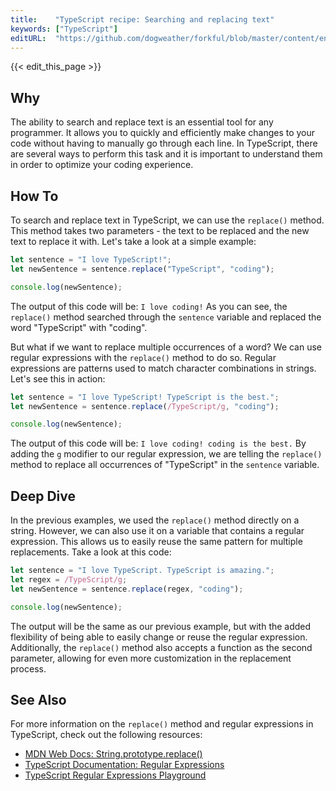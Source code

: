 ```yaml
---
title:    "TypeScript recipe: Searching and replacing text"
keywords: ["TypeScript"]
editURL:  "https://github.com/dogweather/forkful/blob/master/content/en/typescript/searching-and-replacing-text.md"
---
```


{{< edit_this_page >}}

## Why
The ability to search and replace text is an essential tool for any programmer. It allows you to quickly and efficiently make changes to your code without having to manually go through each line. In TypeScript, there are several ways to perform this task and it is important to understand them in order to optimize your coding experience.

## How To
To search and replace text in TypeScript, we can use the `replace()` method. This method takes two parameters - the text to be replaced and the new text to replace it with. Let's take a look at a simple example:

```TypeScript
let sentence = "I love TypeScript!";
let newSentence = sentence.replace("TypeScript", "coding");

console.log(newSentence);
```

The output of this code will be: `I love coding!` As you can see, the `replace()` method searched through the `sentence` variable and replaced the word "TypeScript" with "coding". 

But what if we want to replace multiple occurrences of a word? We can use regular expressions with the `replace()` method to do so. Regular expressions are patterns used to match character combinations in strings. Let's see this in action:

```TypeScript
let sentence = "I love TypeScript! TypeScript is the best.";
let newSentence = sentence.replace(/TypeScript/g, "coding");

console.log(newSentence);
```

The output of this code will be: `I love coding! coding is the best.` By adding the `g` modifier to our regular expression, we are telling the `replace()` method to replace all occurrences of "TypeScript" in the `sentence` variable.

## Deep Dive
In the previous examples, we used the `replace()` method directly on a string. However, we can also use it on a variable that contains a regular expression. This allows us to easily reuse the same pattern for multiple replacements. Take a look at this code:

```TypeScript
let sentence = "I love TypeScript. TypeScript is amazing.";
let regex = /TypeScript/g;
let newSentence = sentence.replace(regex, "coding");

console.log(newSentence);
```

The output will be the same as our previous example, but with the added flexibility of being able to easily change or reuse the regular expression. Additionally, the `replace()` method also accepts a function as the second parameter, allowing for even more customization in the replacement process.

## See Also
For more information on the `replace()` method and regular expressions in TypeScript, check out the following resources:

- [MDN Web Docs: String.prototype.replace()](https://developer.mozilla.org/en-US/docs/Web/JavaScript/Reference/Global_Objects/String/replace)
- [TypeScript Documentation: Regular Expressions](https://www.typescriptlang.org/docs/handbook/regular-expressions.html)
- [TypeScript Regular Expressions Playground](https://regex101.com/r/QNkENi/1)